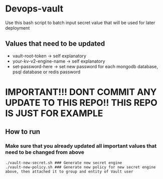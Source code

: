 # Devops-vault

Use this bash script to batch input secret value that will be used for later deployment

## Values that need to be updated
- vault-root-token -> self explanatory
- your-kv-v2-engine-name -> self explanatory
- set-password-here -> set new password for each mongodb database, psql database or redis password

# **IMPORTANT!!! DONT COMMIT ANY UPDATE TO THIS REPO!! THIS REPO IS JUST FOR EXAMPLE**

## How to run
### Make sure that you already updated all important values that need to be changed from above

```shell
./vault-new-secret.sh ### Generate new secret engine
./vault-new-policy.sh ### Generate new policy for new secret engine above, then attached it to group and entity of Vault user
```